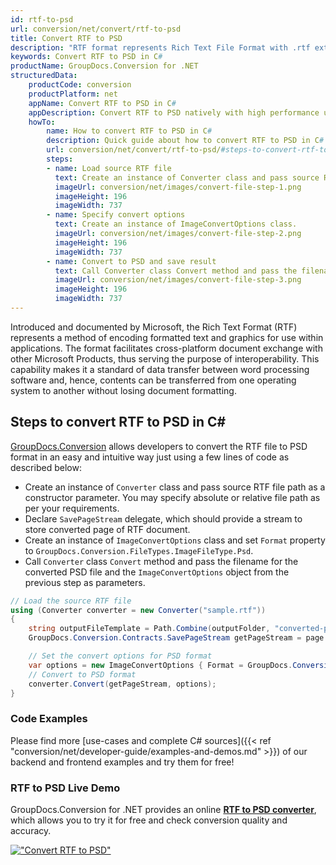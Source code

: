 ```yaml
---
id: rtf-to-psd
url: conversion/net/convert/rtf-to-psd
title: Convert RTF to PSD
description: "RTF format represents Rich Text File Format with .rtf extension. Learn how to convert RTF to PSD file programmatically in C# language using GroupDocs.Conversion for .NET library."
keywords: Convert RTF to PSD in C#
productName: GroupDocs.Conversion for .NET
structuredData:
    productCode: conversion
    productPlatform: net
    appName: Convert RTF to PSD in C#
    appDescription: Convert RTF to PSD natively with high performance using C# language and server side GroupDocs.Conversion for .NET APIs, without the use of any software like Microsoft or Open Office.
    howTo:
        name: How to convert RTF to PSD in C# 
        description: Quick guide about how to convert RTF to PSD in C# with high performance and accuracy.
        url: conversion/net/convert/rtf-to-psd/#steps-to-convert-rtf-to-psd-in-c
        steps:
        - name: Load source RTF file 
          text: Create an instance of Converter class and pass source RTF file path as a constructor parameter. You may specify absolute or relative file path as per your requirements. 
          imageUrl: conversion/net/images/convert-file-step-1.png
          imageHeight: 196
          imageWidth: 737
        - name: Specify convert options 
          text: Create an instance of ImageConvertOptions class.
          imageUrl: conversion/net/images/convert-file-step-2.png
          imageHeight: 196
          imageWidth: 737
        - name: Convert to PSD and save result 
          text: Call Converter class Convert method and pass the filename for the converted HTML file and the ImageConvertOptions object from the previous step as parameters.
          imageUrl: conversion/net/images/convert-file-step-3.png
          imageHeight: 196
          imageWidth: 737
---
```


Introduced and documented by Microsoft, the Rich Text Format (RTF) represents a method of encoding formatted text and graphics for use within applications. The format facilitates cross-platform document exchange with other Microsoft Products, thus serving the purpose of interoperability. This capability makes it a standard of data transfer between word processing software and, hence, contents can be transferred from one operating system to another without losing document formatting.

## Steps to convert RTF to PSD in C#

[GroupDocs.Conversion](https://products.groupdocs.com/conversion/net) allows developers to convert the RTF file to PSD format in an easy and intuitive way just using a few lines of code as described below:

* Create an instance of `Converter` class and pass source RTF file path as a constructor parameter. You may specify absolute or relative file path as per your requirements. 
* Declare `SavePageStream` delegate, which should provide a stream to store converted page of RTF document.
* Create an instance of `ImageConvertOptions` class and set `Format` property to `GroupDocs.Conversion.FileTypes.ImageFileType.Psd`.
* Call `Converter` class `Convert` method and pass the filename for the converted PSD file and the `ImageConvertOptions` object from the previous step as parameters.

```csharp
// Load the source RTF file
using (Converter converter = new Converter("sample.rtf"))
{
    string outputFileTemplate = Path.Combine(outputFolder, "converted-page-{0}.psd");
    GroupDocs.Conversion.Contracts.SavePageStream getPageStream = page => new FileStream(string.Format(outputFileTemplate, page), FileMode.Create);

    // Set the convert options for PSD format
    var options = new ImageConvertOptions { Format = GroupDocs.Conversion.FileTypes.ImageFileType.Psd };   
    // Convert to PSD format
    converter.Convert(getPageStream, options);
}
```

### Code Examples

Please find more [use-cases and complete C# sources]({{< ref "conversion/net/developer-guide/examples-and-demos.md" >}}) of our backend and frontend examples and try them for free!

### RTF to PSD Live Demo

GroupDocs.Conversion for .NET provides an online [**RTF to PSD converter**](https://products.groupdocs.app/conversion/rtf-to-psd), which allows you to try it for free and check conversion quality and accuracy.

[!["Convert RTF to PSD"](conversion/net/images/convert-to-psd/convert-rtf-to-psd.png)](https://products.groupdocs.app/conversion/rtf-to-psd)